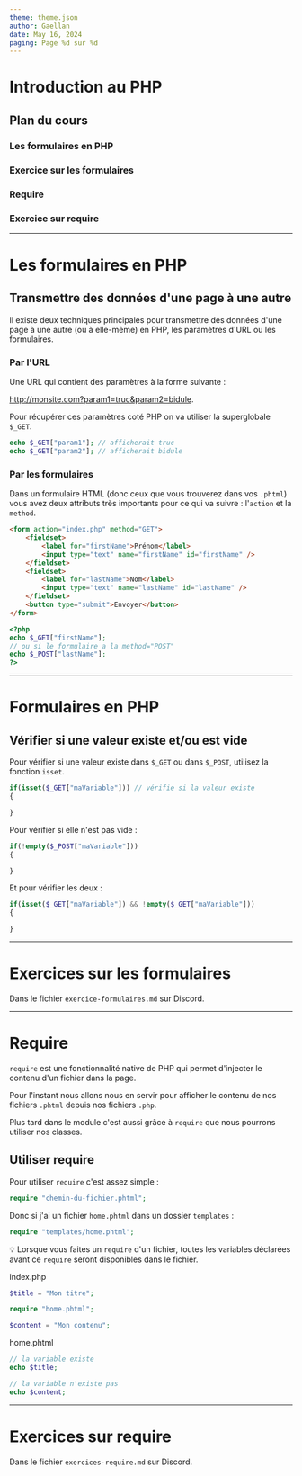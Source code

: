 ```yaml
---
theme: theme.json
author: Gaellan
date: May 16, 2024
paging: Page %d sur %d
---
```


# Introduction au PHP

## Plan du cours

### Les formulaires en PHP

### Exercice sur les formulaires

### Require

### Exercice sur require

---

# Les formulaires en PHP

## Transmettre des données d'une page à une autre

Il existe deux techniques principales pour transmettre des données d'une page à une autre (ou à elle-même) en PHP, les paramètres d'URL ou les formulaires.

### Par l'URL

Une URL qui contient des paramètres à la forme suivante :

http://monsite.com?param1=truc&param2=bidule.

Pour récupérer ces paramètres coté PHP on va utiliser la superglobale `$_GET`.

```php
echo $_GET["param1"]; // afficherait truc
echo $_GET["param2"]; // afficherait bidule
```

### Par les formulaires

Dans un formulaire HTML (donc ceux que vous trouverez dans vos `.phtml`) vous avez deux attributs très importants pour ce qui va suivre : l'`action` et la `method`.

```html
<form action="index.php" method="GET">
    <fieldset>
        <label for="firstName">Prénom</label>
        <input type="text" name="firstName" id="firstName" />
    </fieldset>
    <fieldset>
        <label for="lastName">Nom</label>
        <input type="text" name="lastName" id="lastName" />
    </fieldset>
    <button type="submit">Envoyer</button>
</form>
```

```php
<?php
echo $_GET["firstName"];
// ou si le formulaire a la method="POST"
echo $_POST["lastName"];
?>
```
---

# Formulaires en PHP

## Vérifier si une valeur existe et/ou est vide

Pour vérifier si une valeur existe dans `$_GET` ou dans `$_POST`, utilisez la fonction `isset`.

```php
if(isset($_GET["maVariable"])) // vérifie si la valeur existe
{

}
```

Pour vérifier si elle n'est pas vide : 

```php
if(!empty($_POST["maVariable"]))
{

}
```

Et pour vérifier les deux :

```php
if(isset($_GET["maVariable"]) && !empty($_GET["maVariable"]))
{

}
```


---

# Exercices sur les formulaires

Dans le fichier `exercice-formulaires.md` sur Discord.

---

# Require

`require` est une fonctionnalité native de PHP qui permet d'injecter le contenu d'un fichier dans la page.

Pour l'instant nous allons nous en servir pour afficher le contenu de nos fichiers `.phtml` depuis nos fichiers `.php`.

Plus tard dans le module c'est aussi grâce à `require` que nous pourrons utiliser nos classes.

## Utiliser require

Pour utiliser `require` c'est assez simple : 

```php
require "chemin-du-fichier.phtml";
```

Donc si j'ai un fichier `home.phtml` dans un dossier `templates` : 

```php
require "templates/home.phtml";
```

💡 Lorsque vous faites un `require` d'un fichier, toutes les variables déclarées avant ce `require` seront disponibles dans le fichier.

index.php
```php
$title = "Mon titre";

require "home.phtml";

$content = "Mon contenu";
```

home.phtml
```php
// la variable existe
echo $title;

// la variable n'existe pas 
echo $content;
```

---

# Exercices sur require

Dans le fichier `exercices-require.md` sur Discord.

